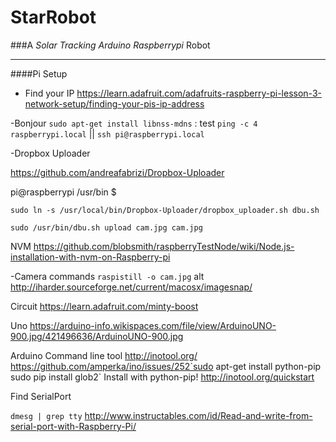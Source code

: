 StarRobot
=========

###A *Solar* *Tracking* *Arduino* *Raspberrypi* Robot

***

####Pi Setup

- Find your IP https://learn.adafruit.com/adafruits-raspberry-pi-lesson-3-network-setup/finding-your-pis-ip-address

-Bonjour `sudo apt-get install libnss-mdns` : test `ping -c 4 raspberrypi.local` || `ssh pi@raspberrypi.local`

-Dropbox Uploader

https://github.com/andreafabrizi/Dropbox-Uploader

pi@raspberrypi /usr/bin $

`sudo ln -s /usr/local/bin/Dropbox-Uploader/dropbox_uploader.sh dbu.sh`

`sudo /usr/bin/dbu.sh upload cam.jpg cam.jpg`

NVM https://github.com/blobsmith/raspberryTestNode/wiki/Node.js-installation-with-nvm-on-Raspberry-pi

-Camera commands `raspistill -o cam.jpg` alt http://iharder.sourceforge.net/current/macosx/imagesnap/

Circuit https://learn.adafruit.com/minty-boost

Uno https://arduino-info.wikispaces.com/file/view/ArduinoUNO-900.jpg/421496636/ArduinoUNO-900.jpg

Arduino Command line tool http://inotool.org/ https://github.com/amperka/ino/issues/252`sudo apt-get install python-pip sudo pip install glob2\` Install with python-pip! http://inotool.org/quickstart

Find SerialPort

`dmesg | grep tty` http://www.instructables.com/id/Read-and-write-from-serial-port-with-Raspberry-Pi/
